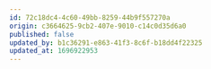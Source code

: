 ```yaml
---
id: 72c18dc4-4c60-49bb-8259-44b9f557270a
origin: c3664625-9cb2-407e-9010-c14c0d35d6a0
published: false
updated_by: b1c36291-e863-41f3-8c6f-b18dd4f22325
updated_at: 1696922953
---
```

